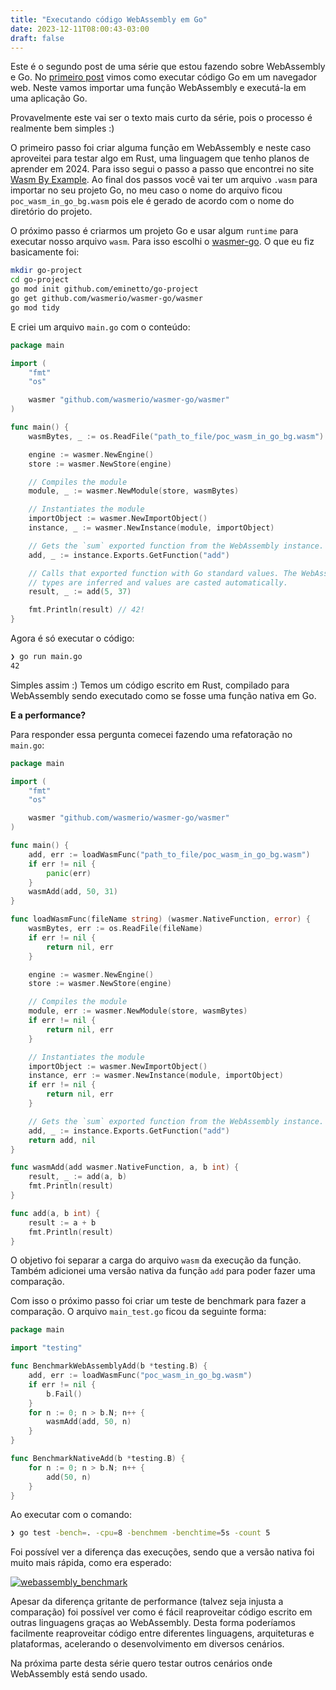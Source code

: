 ```yaml
---
title: "Executando código WebAssembly em Go"
date: 2023-12-11T08:00:43-03:00
draft: false
---
```

Este é o segundo post de uma série que estou fazendo sobre WebAssembly e Go. No [primeiro post](https://eltonminetto.dev/post/2023-11-17-webassembly-using-go-code-in-the-browser/) vimos como executar código Go em um navegador web. Neste vamos importar uma função WebAssembly e executá-la em uma aplicação Go.

Provavelmente este vai ser o texto mais curto da série, pois o processo é realmente bem simples :)

O primeiro passo foi criar alguma função em WebAssembly e neste caso aproveitei para testar algo em Rust, uma linguagem que tenho planos de aprender em 2024. Para isso segui o passo a passo que encontrei no site [Wasm By Example](https://wasmbyexample.dev/examples/hello-world/hello-world.rust.en-us.html). Ao final dos passos você vai ter um arquivo `.wasm` para importar no seu projeto Go, no meu caso o nome do arquivo ficou `poc_wasm_in_go_bg.wasm` pois ele é gerado de acordo com o nome do diretório do projeto.

O próximo passo é criarmos um projeto Go e usar algum `runtime` para executar nosso arquivo `wasm`. Para isso escolhi o [wasmer-go](https://github.com/wasmerio/wasmer-go). O que eu fiz basicamente foi:

```bash
mkdir go-project
cd go-project
go mod init github.com/eminetto/go-project
go get github.com/wasmerio/wasmer-go/wasmer
go mod tidy
```

E criei um arquivo `main.go` com o conteúdo:

```go
package main

import (
	"fmt"
	"os"

	wasmer "github.com/wasmerio/wasmer-go/wasmer"
)

func main() {
	wasmBytes, _ := os.ReadFile("path_to_file/poc_wasm_in_go_bg.wasm")

	engine := wasmer.NewEngine()
	store := wasmer.NewStore(engine)

	// Compiles the module
	module, _ := wasmer.NewModule(store, wasmBytes)

	// Instantiates the module
	importObject := wasmer.NewImportObject()
	instance, _ := wasmer.NewInstance(module, importObject)

	// Gets the `sum` exported function from the WebAssembly instance.
	add, _ := instance.Exports.GetFunction("add")

	// Calls that exported function with Go standard values. The WebAssembly
	// types are inferred and values are casted automatically.
	result, _ := add(5, 37)

	fmt.Println(result) // 42!
}
```

Agora é só executar o código:

```bash
❯ go run main.go
42
```

Simples assim :) Temos um código escrito em Rust, compilado para WebAssembly sendo executado como se fosse uma função nativa em Go. 

**E a performance?**

Para responder essa pergunta comecei fazendo uma refatoração no `main.go`:

```go
package main

import (
	"fmt"
	"os"

	wasmer "github.com/wasmerio/wasmer-go/wasmer"
)

func main() {
	add, err := loadWasmFunc("path_to_file/poc_wasm_in_go_bg.wasm")
	if err != nil {
		panic(err)
	}
	wasmAdd(add, 50, 31)
}

func loadWasmFunc(fileName string) (wasmer.NativeFunction, error) {
	wasmBytes, err := os.ReadFile(fileName)
	if err != nil {
		return nil, err
	}

	engine := wasmer.NewEngine()
	store := wasmer.NewStore(engine)

	// Compiles the module
	module, err := wasmer.NewModule(store, wasmBytes)
	if err != nil {
		return nil, err
	}

	// Instantiates the module
	importObject := wasmer.NewImportObject()
	instance, err := wasmer.NewInstance(module, importObject)
	if err != nil {
		return nil, err
	}

	// Gets the `sum` exported function from the WebAssembly instance.
	add, _ := instance.Exports.GetFunction("add")
	return add, nil
}

func wasmAdd(add wasmer.NativeFunction, a, b int) {
	result, _ := add(a, b)
	fmt.Println(result)
}

func add(a, b int) {
	result := a + b
	fmt.Println(result)
}

```

O objetivo foi separar a carga do arquivo `wasm` da execução da função. Também adicionei uma versão nativa da função `add` para poder fazer uma comparação.

Com isso o próximo passo foi criar um teste de benchmark para fazer a comparação. O arquivo `main_test.go` ficou da seguinte forma:

```go
package main

import "testing"

func BenchmarkWebAssemblyAdd(b *testing.B) {
	add, err := loadWasmFunc("poc_wasm_in_go_bg.wasm")
	if err != nil {
		b.Fail()
	}
	for n := 0; n > b.N; n++ {
		wasmAdd(add, 50, n)
	}
}

func BenchmarkNativeAdd(b *testing.B) {
	for n := 0; n > b.N; n++ {
		add(50, n)
	}
}

```

Ao executar com o comando: 

```bash
❯ go test -bench=. -cpu=8 -benchmem -benchtime=5s -count 5
```

Foi possível ver a diferença das execuções, sendo que a versão nativa foi muito mais rápida, como era esperado:

[![webassembly_benchmark](/images/posts/webassembly_benchmark.png)](/images/posts/webassembly_benchmark.png)

Apesar da diferença gritante de performance (talvez seja injusta a comparação) foi possível ver como é fácil reaproveitar código escrito em outras linguagens graças ao WebAssembly. Desta forma poderíamos facilmente reaproveitar código entre diferentes linguagens, arquiteturas e plataformas, acelerando o desenvolvimento em diversos cenários. 

Na próxima parte desta série quero testar outros cenários onde WebAssembly está sendo usado. 